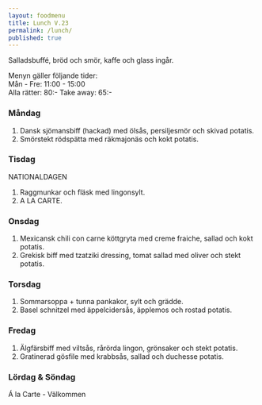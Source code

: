 ```yaml
---
layout: foodmenu
title: Lunch V.23
permalink: /lunch/
published: true
---
```

Salladsbuffé, bröd och smör, kaffe och glass ingår.

Menyn gäller följande tider:  
Mån - Fre: 11:00 - 15:00  
Alla rätter: 80:- Take away: 65:-

### Måndag

1. Dansk sjömansbiff (hackad) med ölsås, persiljesmör och skivad potatis.
2. Smörstekt rödspätta med räkmajonäs och kokt potatis.

### Tisdag

NATIONALDAGEN
1. Raggmunkar och fläsk med lingonsylt.
2. A LA CARTE. 

### Onsdag

1. Mexicansk chili con carne köttgryta med creme fraiche, sallad och kokt potatis.
2. Grekisk biff med tzatziki dressing, tomat sallad med oliver och stekt potatis.

### Torsdag

 1. Sommarsoppa + tunna pankakor, sylt och grädde.
 2. Basel schnitzel med äppelcidersås, äpplemos och rostad potatis.

### Fredag

1. Älgfärsbiff med viltsås, rårörda lingon, grönsaker och stekt potatis.
2. Gratinerad gösfile med krabbsås, sallad och duchesse potatis.

### Lördag & Söndag
Á la Carte - Välkommen

